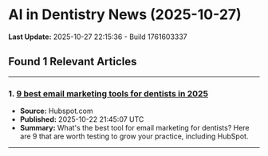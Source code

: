 # AI in Dentistry News (2025-10-27)

**Last Update:** 2025-10-27 22:15:36 - Build 1761603337

## Found 1 Relevant Articles

---

### 1. [9 best email marketing tools for dentists in 2025](https://blog.hubspot.com/marketing/best-email-marketing-tools-for-dentist#article)
- **Source:** Hubspot.com
- **Published:** 2025-10-22 21:45:07 UTC
- **Summary:** What's the best tool for email marketing for dentists? Here are 9 that are worth testing to grow your practice, including HubSpot.

---


